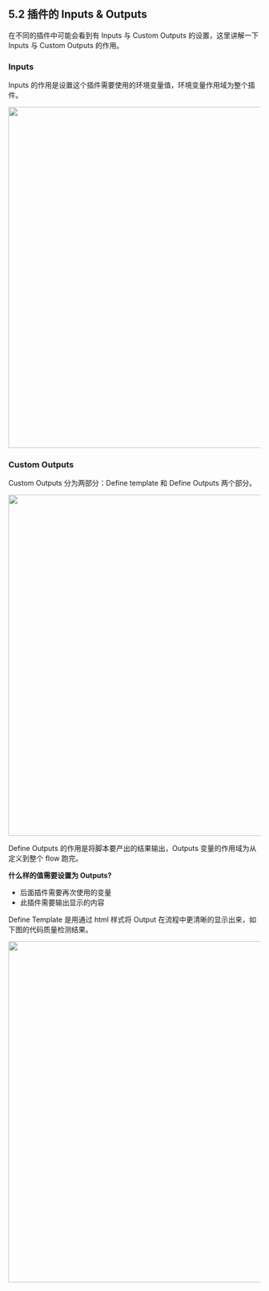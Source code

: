 ## 5.2 插件的 Inputs & Outputs

在不同的插件中可能会看到有 Inputs 与 Custom Outputs 的设置，这里讲解一下 Inputs 与 Custom Outputs 的作用。

### Inputs 

Inputs 的作用是设置这个插件需要使用的环境变量值，环境变量作用域为整个插件。

<img src="https://dn-shimo-image.qbox.me/p3G8Em3QZOEnQxAE.png!thumbnail" width=680>

### Custom Outputs 

Custom Outputs 分为两部分：Define template 和 Define Outputs 两个部分。

<img src="https://dn-shimo-image.qbox.me/ZPzBCvJrFGovUTLr.png!thumbnail" width=680>

Define Outputs 的作用是将脚本要产出的结果输出，Outputs 变量的作用域为从定义到整个 flow 跑完。

<b>什么样的值需要设置为 Outputs?</b>

- 后面插件需要再次使用的变量
- 此插件需要输出显示的内容
 

Define Template 是用通过 html  样式将 Output 在流程中更清晰的显示出来，如下图的代码质量检测结果。

<img src="https://dn-shimo-image.qbox.me/7ehi78DwLUAPYgY6.png!thumbnail" width=680>

